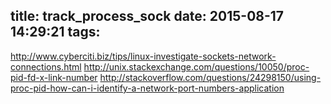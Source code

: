 title: track_process_sock
date: 2015-08-17 14:29:21
tags:
---

http://www.cyberciti.biz/tips/linux-investigate-sockets-network-connections.html
http://unix.stackexchange.com/questions/10050/proc-pid-fd-x-link-number
http://stackoverflow.com/questions/24298150/using-proc-pid-how-can-i-identify-a-network-port-numbers-application
